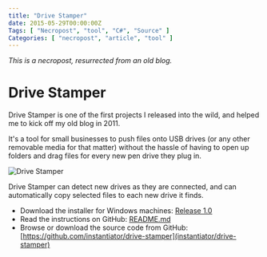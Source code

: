 ```yaml
---
title: "Drive Stamper"
date: 2015-05-29T00:00:00Z
Tags: [ "Necropost", "tool", "C#", "Source" ]
Categories: [ "necropost", "article", "tool" ]
---
```


*This is a necropost, resurrected from an old blog.*

# Drive Stamper

Drive Stamper is one of the first projects I released into the wild, and helped me to kick off my old blog in 2011.

It's a tool for small businesses to push files onto USB drives (or any other removable media for that matter) without the hassle of having to open up folders and drag files for every new pen drive they plug in.

![Drive Stamper](/necro-images/drives1.png)

Drive Stamper can detect new drives as they are connected, and can automatically copy selected files to each new drive it finds.

* Download the installer for Windows machines: [Release 1.0](https://github.com/instantiator/drive-stamper/releases/tag/1.0)
* Read the instructions on GitHub: [README.md](https://github.com/instantiator/drive-stamper/blob/master/README.md)
* Browse or download the source code from GitHub: [https://github.com/instantiator/drive-stamper](instantiator/drive-stamper)
